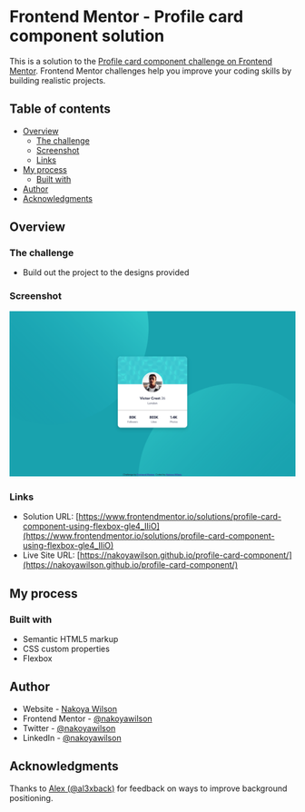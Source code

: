# Frontend Mentor - Profile card component solution

This is a solution to the [Profile card component challenge on Frontend Mentor](https://www.frontendmentor.io/challenges/profile-card-component-cfArpWshJ). Frontend Mentor challenges help you improve your coding skills by building realistic projects.

## Table of contents

- [Overview](#overview)
  - [The challenge](#the-challenge)
  - [Screenshot](#screenshot)
  - [Links](#links)
- [My process](#my-process)
  - [Built with](#built-with)
- [Author](#author)
- [Acknowledgments](#acknowledgments)

## Overview

### The challenge

- Build out the project to the designs provided

### Screenshot

![](./images/screenshot.png)

### Links

- Solution URL: [https://www.frontendmentor.io/solutions/profile-card-component-using-flexbox-gle4_IIiO](https://www.frontendmentor.io/solutions/profile-card-component-using-flexbox-gle4_IIiO)
- Live Site URL: [https://nakoyawilson.github.io/profile-card-component/](https://nakoyawilson.github.io/profile-card-component/)

## My process

### Built with

- Semantic HTML5 markup
- CSS custom properties
- Flexbox

## Author

- Website - [Nakoya Wilson](https://nakoyawilson.netlify.app/)
- Frontend Mentor - [@nakoyawilson](https://www.frontendmentor.io/profile/nakoyawilson)
- Twitter - [@nakoyawilson](https://twitter.com/nakoyawilson)
- LinkedIn - [@nakoyawilson](https://www.linkedin.com/in/nakoyawilson/)

## Acknowledgments

Thanks to [Alex (@al3xback)](https://www.frontendmentor.io/profile/al3xback) for feedback on ways to improve background positioning.
